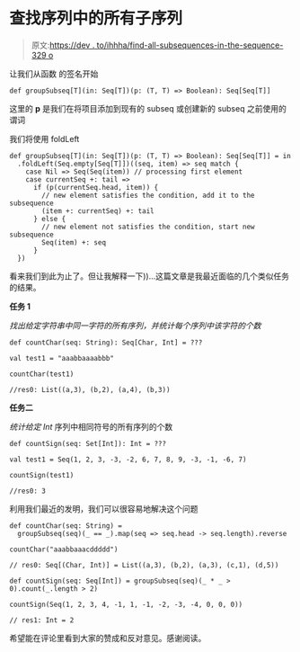 # 查找序列中的所有子序列

> 原文:[https://dev . to/ihhha/find-all-subsequences-in-the-sequence-329 o](https://dev.to/ihhha/find-all-subsequences-in-the-sequence-329o)

让我们从函数
的签名开始

```
def groupSubseq[T](in: Seq[T])(p: (T, T) => Boolean): Seq[Seq[T]] 
```

这里的 **p** 是我们在将项目添加到现有的 subseq 或创建新的 subseq 之前使用的谓词

我们将使用 foldLeft

```
def groupSubseq[T](in: Seq[T])(p: (T, T) => Boolean): Seq[Seq[T]] = in
  .foldLeft(Seq.empty[Seq[T]])((seq, item) => seq match {
    case Nil => Seq(Seq(item)) // processing first element
    case currentSeq +: tail =>
      if (p(currentSeq.head, item)) {
        // new element satisfies the condition, add it to the subsequence
        (item +: currentSeq) +: tail 
      } else {
        // new element not satisfies the condition, start new subsequence
        Seq(item) +: seq
      }
  }) 
```

看来我们到此为止了。但让我解释一下))...这篇文章是我最近面临的几个类似任务的结果。

**任务 1**

*找出给定字符串中同一字符的所有序列，并统计每个序列中该字符的个数*

```
def countChar(seq: String): Seq[Char, Int] = ???

val test1 = "aaabbaaaabbb"

countChar(test1)

//res0: List((a,3), (b,2), (a,4), (b,3)) 
```

**任务二**

*统计给定 Int*
序列中相同符号的所有序列的个数

```
def countSign(seq: Set[Int]): Int = ???

val test1 = Seq(1, 2, 3, -3, -2, 6, 7, 8, 9, -3, -1, -6, 7)

countSign(test1)

//res0: 3 
```

利用我们最近的发明，我们可以很容易地解决这个问题

```
def countChar(seq: String) =
  groupSubseq(seq)(_ == _).map(seq => seq.head -> seq.length).reverse

countChar("aaabbaaacddddd")

// res0: Seq[(Char, Int)] = List((a,3), (b,2), (a,3), (c,1), (d,5))

def countSign(seq: Seq[Int]) = groupSubseq(seq)(_ * _ > 0).count(_.length > 2)

countSign(Seq(1, 2, 3, 4, -1, 1, -1, -2, -3, -4, 0, 0, 0))

// res1: Int = 2 
```

希望能在评论里看到大家的赞成和反对意见。感谢阅读。